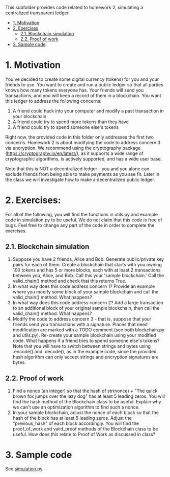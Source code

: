 This subfolder provides code related to homework 2, simulating a centralized transparent ledger.

- [1. Motivation](#1-motivation)
- [2. Exercises](#2-exercises)
  - [2.1. Blockchain simulation](#21-blockchain-simulation)
  - [2.2. Proof of work](#22-proof-of-work)
- [3. Sample code](#3-sample-code)

# 1. Motivation

You've decided to create some digital currency (tokens) for you and your friends to use. You want to create and run a public ledger so that all parties knows how many tokens everyone has. Your friends will send you transactions, and you will keep a record of them in a blockchain. You want this ledger to address the following concerns:
1. A friend could hack into your computer and modify a past transaction in your blockchain
2. A friend could try to spend more tokens than they have
3. A friend could try to spend someone else's tokens

Right now, the provided code in this folder only addresses the first two concerns. Homework 2 is about modifying the code to address concern 3 via encryption.
We recommend using the cryptography package (https://cryptography.io/en/latest/), as it supports a wide range of cryptographic algorithms, is actively supported, and has a wide user base.

Note that this is NOT a decentralized ledger - you and you alone can exclude friends from being able to make payments as you see fit. Later in the class we will investigate how to make a decentralized public ledger.

# 2. Exercises:
For all of the following, you will find the functions in utils.py and example code in simulation.py to be useful. We do not claim that this code is free of bugs. Feel free to change any part of the code in order to complete the exercises.

## 2.1. Blockchain simulation
1. Suppose you have 2 friends, Alice and Bob. Generate public/private key pairs for each of them. Create a blockchain that starts with you owning 100 tokens and has 5 or more blocks, each with at least 2 transactions between you, Alice, and Bob. Call this your 'sample blockchain.' Call the valid_chain() method and check that this returns True.
2. In what way does this code address concern 1? Provide an example where you modify some block of your sample blockchain and call the valid_chain() method. What happens?
3. In what way does this code address concern 2? Add a large transaction to an additional block of your original sample blockchain, then call the valid_chain() method. What happens?
4. Modify the code to address concern 3 - that is, suppose that your friends send you transactions with a signature. Places that need modification are marked with a TODO comment (see both blockchain.py and utils.py). Re-create your sample blockchain using your modified code. What happens if a friend tries to spend someone else's tokens? Note that you will have to switch between strings and bytes using .encode() and .decode(), as in the example code, since the provided hash algorithm can only accept strings and encryption signatures are bytes.

## 2.2. Proof of work
1. Find a nonce (an integer) so that the hash of str(nonce) + "The quick brown fox jumps over the lazy dog" has at least 5 leading zeros. You will find the hash method of the Blockchain class to be useful. Explain why we can't use an optimization algorithm to find such a nonce.
2. In your sample blockchain, adjust the nonce of each block so that the hash of the block has at least 5 leading zeros. Adjust the "previous_hash" of each block accordingly. You will find the proof_of_work and valid_proof methods of the Blockchain class to be useful. How does this relate to Proof of Work as discussed in class?

# 3. Sample code
See [simulation.py](simulation.py).
